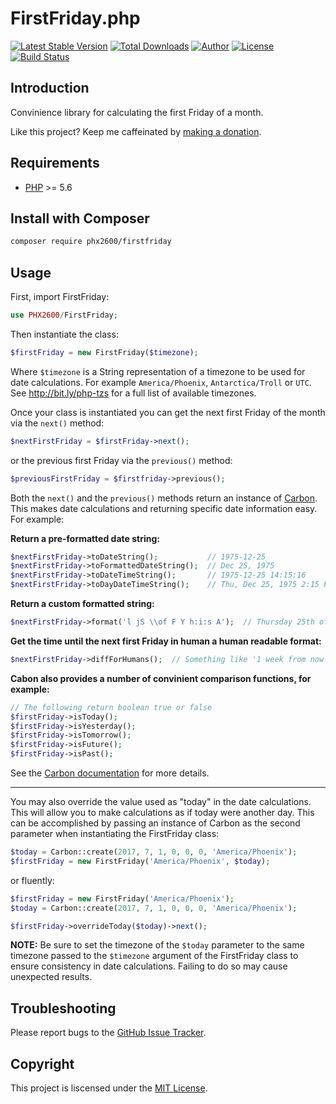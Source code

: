 FirstFriday.php
===============

[![Latest Stable Version](https://img.shields.io/packagist/v/PHX2600/FirstFriday.svg)](https://packagist.org/packages/PHX2600/FirstFriday)
[![Total Downloads](https://img.shields.io/packagist/dt/PHX2600/FirstFriday.svg)](https://packagist.org/packages/PHX2600/FirstFriday)
[![Author](https://img.shields.io/badge/author-Chris%20Kankiewicz-blue.svg)](https://www.ChrisKankiewicz.com)
[![License](https://img.shields.io/packagist/l/PHX2600/FirstFriday.svg)](https://packagist.org/packages/PHX2600/FirstFriday)
[![Build Status](https://img.shields.io/travis/PHX2600/FirstFriday.svg)](https://travis-ci.org/PHX2600/FirstFriday)

Introduction
------------

Convinience library for calculating the first Friday of a month.

Like this project? Keep me caffeinated by [making a donation](https://paypal.me/ChrisKankiewicz).

Requirements
------------

  - [PHP](https://php.net) >= 5.6

Install with Composer
---------------------

```bash
composer require phx2600/firstfriday
```

Usage
-----

First, import FirstFriday:

```php
use PHX2600/FirstFriday;
```

Then instantiate the class:

```php
$firstFriday = new FirstFriday($timezone);
```

Where `$timezone` is a String representation of a timezone to be used for date
calculations. For example `America/Phoenix`, `Antarctica/Troll` or `UTC`.  See
http://bit.ly/php-tzs for a full list of available timezones.

Once your class is instantiated you can get the next first Friday of the month
via the `next()` method:

```php
$nextFirstFriday = $firstFriday->next();
```

or the previous first Friday via the `previous()` method:

```php
$previousFirstFriday = $firstfriday->previous();
```

Both the `next()` and the `previous()` methods return an instance of
[Carbon](http://carbon.nesbot.com/). This makes date calculations and returning
specific date information easy. For example:

**Return a pre-formatted date string:**

```php
$nextFirstFriday->toDateString();           // 1975-12-25
$nextFirstFriday->toFormattedDateString();  // Dec 25, 1975
$nextFirstFriday->toDateTimeString();       // 1975-12-25 14:15:16
$nextFirstFriday->toDayDateTimeString();    // Thu, Dec 25, 1975 2:15 PM
```

**Return a custom formatted string:**

```php
$nextFirstFriday->format('l jS \\of F Y h:i:s A');  // Thursday 25th of December 1975 02:15:16 PM
```

**Get the time until the next first Friday in human a human readable format:**

```php
$nextFirstFriday->diffForHumans();  // Something like '1 week from now' or '1 month from now'
```

**Cabon also provides a number of convinient comparison functions, for example:**

```php
// The following return boolean true or false
$firstFriday->isToday();
$firstFriday->isYesterday();
$firstFriday->isTomorrow();
$firstFriday->isFuture();
$firstFriday->isPast();
```

See the [Carbon documentation](http://carbon.nesbot.com/docs/) for more details.

---

You may also override the value used as "today" in the date calculations. This
will allow you to make calculations as if today were another day. This can be
accomplished by passing an instance of Carbon as the second parameter when
instantiating the FirstFriday class:

```php
$today = Carbon::create(2017, 7, 1, 0, 0, 0, 'America/Phoenix');
$firstFriday = new FirstFriday('America/Phoenix', $today);
```

or fluently:

```php
$firstFriday = new FirstFriday('America/Phoenix');
$today = Carbon::create(2017, 7, 1, 0, 0, 0, 'America/Phoenix');

$firstFriday->overrideToday($today)->next();
```

**NOTE:** Be sure to set the timezone of the `$today` parameter to the same
timezone passed to the `$timezone` argument of the FirstFriday class to ensure
consistency in date calculations. Failing to do so may cause unexpected results.

Troubleshooting
---------------

Please report bugs to the [GitHub Issue Tracker](https://github.com/PHX2600/FirstFriday/issues).

Copyright
---------

This project is liscensed under the [MIT License](https://github.com/PHX2600/FirstFriday/blob/master/LICENSE).
